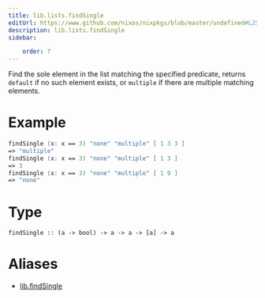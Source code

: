 ```yaml
---
title: lib.lists.findSingle
editUrl: https://www.github.com/nixos/nixpkgs/blob/master/undefined#L254C5
description: lib.lists.findSingle
sidebar:

    order: 7
---
```


Find the sole element in the list matching the specified
predicate, returns `default` if no such element exists, or
`multiple` if there are multiple matching elements.

# Example

```nix
findSingle (x: x == 3) "none" "multiple" [ 1 3 3 ]
=> "multiple"
findSingle (x: x == 3) "none" "multiple" [ 1 3 ]
=> 3
findSingle (x: x == 3) "none" "multiple" [ 1 9 ]
=> "none"
```

# Type

```
findSingle :: (a -> bool) -> a -> a -> [a] -> a
```


# Aliases

- [lib.findSingle](/nix-doc-comments/reference/lib/lib-findsingle)


